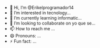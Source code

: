 - 👋 Hi, I’m @Erikelprogramador14
- 👀 I’m interested in tecnology...
- 🌱 I’m currently learning informatic...
- 💞️ I’m looking to collaborate on yo que se...
- 📫 How to reach me ...
- 😄 Pronouns: ...
- ⚡ Fun fact: ...

<!---
Erikelprogramador14/Erikelprogramador14 is a ✨ special ✨ repository because its `README.md` (this file) appears on your GitHub profile.
You can click the Preview link to take a look at your changes.
--->
